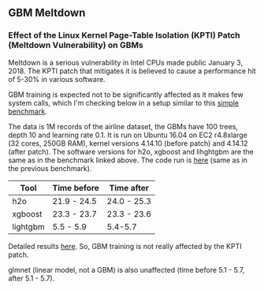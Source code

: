 
## GBM Meltdown

### Effect of the Linux Kernel Page-Table Isolation (KPTI) Patch (Meltdown Vulnerability) on GBMs


Meltdown is a serious vulnerability in Intel CPUs made public January 3, 2018. The KPTI patch that
mitigates it is believed to cause a performance hit of 5-30% in various software. 

GBM training is expected not to be significantly affected as it makes few system calls, which I'm
checking below in a setup similar to this [simple benchmark](https://github.com/szilard/GBM-perf/). 

The data is 1M records of the airline dataset, the GBMs have 100 trees, depth 10 and learning rate 0.1.
It is run on Ubuntu 16.04 on EC2 r4.8xlarge (32 cores, 250GB RAM), 
kernel versions 4.14.10 (before patch) and 4.14.12 (after patch). 
The software versions for h2o, xgboost and lihghtgbm are the same as in the benchmark linked above. 
The code run is [here](run/) (same as in the previous benchmark).


Tool        |   Time before   | Time after
------------|-----------------|--------------
h2o         |   21.9 - 24.5   |  24.0 - 25.3
xgboost     |   23.3 - 23.7   |  23.3 - 23.6
lightgbm    |   5.5 - 5.9     |  5.4-5.7

Detailed results [here](results.txt). So, GBM training is not really affected by the KPTI patch.


glmnet (linear model, not a GBM) is also unaffected (time before 5.1 - 5.7, after 5.1 - 5.7).



